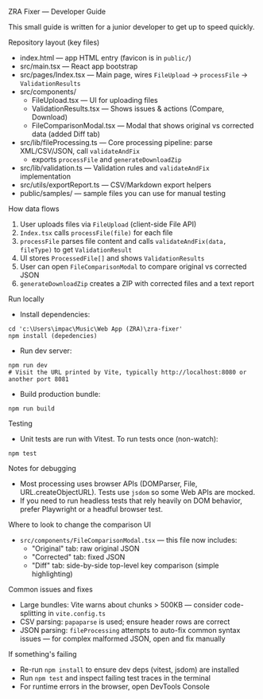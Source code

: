 ZRA Fixer — Developer Guide

This small guide is written for a junior developer to get up to speed quickly.

Repository layout (key files)
- index.html — app HTML entry (favicon is in `public/`)
- src/main.tsx — React app bootstrap
- src/pages/Index.tsx — Main page, wires `FileUpload` -> `processFile` -> `ValidationResults`
- src/components/
  - FileUpload.tsx — UI for uploading files
  - ValidationResults.tsx — Shows issues & actions (Compare, Download)
  - FileComparisonModal.tsx — Modal that shows original vs corrected data (added Diff tab)
- src/lib/fileProcessing.ts — Core processing pipeline: parse XML/CSV/JSON, call `validateAndFix`
  - exports `processFile` and `generateDownloadZip`
- src/lib/validation.ts — Validation rules and `validateAndFix` implementation
- src/utils/exportReport.ts — CSV/Markdown export helpers
- public/samples/ — sample files you can use for manual testing

How data flows
1. User uploads files via `FileUpload` (client-side File API)
2. `Index.tsx` calls `processFile(file)` for each file
3. `processFile` parses file content and calls `validateAndFix(data, fileType)` to get `ValidationResult`
4. UI stores `ProcessedFile[]` and shows `ValidationResults`
5. User can open `FileComparisonModal` to compare original vs corrected JSON
6. `generateDownloadZip` creates a ZIP with corrected files and a text report

Run locally
- Install dependencies:

```pwsh
cd 'c:\Users\impac\Music\Web App (ZRA)\zra-fixer'
npm install (depedencies)
```

- Run dev server:

```pwsh
npm run dev
# Visit the URL printed by Vite, typically http://localhost:8080 or another port 8081
```

- Build production bundle:

```pwsh
npm run build
```

Testing
- Unit tests are run with Vitest. To run tests once (non-watch):

```pwsh
npm test
```

Notes for debugging
- Most processing uses browser APIs (DOMParser, File, URL.createObjectURL). Tests use `jsdom` so some Web APIs are mocked.
- If you need to run headless tests that rely heavily on DOM behavior, prefer Playwright or a headful browser test.

Where to look to change the comparison UI
- `src/components/FileComparisonModal.tsx` — this file now includes:
  - "Original" tab: raw original JSON
  - "Corrected" tab: fixed JSON
  - "Diff" tab: side-by-side top-level key comparison (simple highlighting)

Common issues and fixes
- Large bundles: Vite warns about chunks > 500KB — consider code-splitting in `vite.config.ts`
- CSV parsing: `papaparse` is used; ensure header rows are correct
- JSON parsing: `fileProcessing` attempts to auto-fix common syntax issues — for complex malformed JSON, open and fix manually

If something's failing
- Re-run `npm install` to ensure dev deps (vitest, jsdom) are installed
- Run `npm test` and inspect failing test traces in the terminal
- For runtime errors in the browser, open DevTools Console


